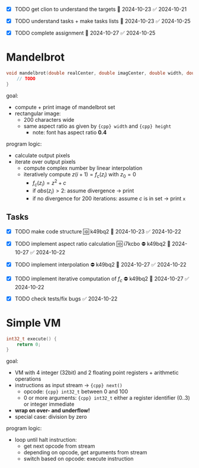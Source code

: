 - [x] TODO get clion to understand the targets 📅 2024-10-23 ✅ 2024-10-21
- [x] TODO understand tasks + make tasks lists 📅 2024-10-23 ✅ 2024-10-25
- [x] TODO complete assignment 📅 2024-10-27 ✅ 2024-10-25


# Mandelbrot

```cpp
void mandelbrot(double realCenter, double imagCenter, double width, double height) {
	// TODO
}
```

goal:
- compute + print image of mandelbrot set
- rectangular image: 
	- 200 characters wide
	- same aspect ratio as given by `{cpp} width` and `{cpp} height`
		- note: font has aspect ratio **0.4**

program logic:
- calculate output pixels
- iterate over output pixels
	- compute complex number by linear interpolation
	- iteratively compute $z(i+1) = f_{c}(z_i)$ with $z_{0}= 0$
		- $f_{c}(z_{i}) = z^{2} + c$
		- if $abs(z_{i}) > 2$: assume divergence ->  print ` `
		- if no divergence for 200 iterations: assume $c$ is in set -> print `x`
## Tasks

- [x] TODO make code structure 🆔 k49bq2 📅 2024-10-23 ✅ 2024-10-22
- [x] TODO implement aspect ratio calculation 🆔 i7kcbo ⛔ k49bq2 📅 2024-10-27 ✅ 2024-10-22
- [x] TODO implement interpolation ⛔ k49bq2 📅 2024-10-27 ✅ 2024-10-22
- [x] TODO implement iterative computation of $f_{c}$ ⛔ k49bq2 📅 2024-10-27 ✅ 2024-10-22
- [x] TODO check tests/fix bugs ✅ 2024-10-22


# Simple VM

```cpp
int32_t execute() {
	return 0;
}
```

goal: 
- VM with 4 integer (32bit) and 2 floating point registers + arithmetic operations
- instructions as input stream -> `{cpp} next()`
	- opcode: `{cpp} int32_t` between 0 and 100
	- 0 or more arguments: `{cpp} int32_t` either a register identifier (0..3) or integer immediate
- **wrap on over- and underflow!**
- special case: division by zero

program logic:
- loop until halt instruction:
	- get next opcode from stream
	- depending on opcode, get arguments from stream
	- switch based on opcode: execute instruction